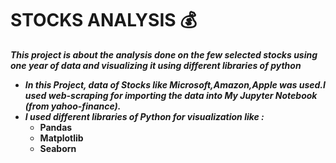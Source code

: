 # STOCKS ANALYSIS 💰
***This project is about the analysis done on the few selected stocks using one year of data and visualizing it using different libraries of python***

* ***In this Project, data of Stocks like Microsoft,Amazon,Apple was used.I used web-scraping for importing the data into My Jupyter Notebook (from yahoo-finance).***
* ***I used different libraries of Python for visualization like :***
   * **Pandas**
   * **Matplotlib**
   * **Seaborn**
